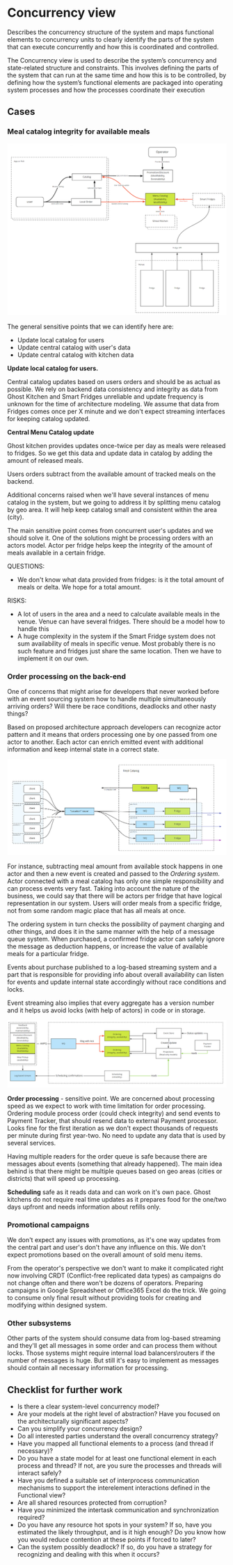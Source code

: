 # Concurrency view

Describes the concurrency structure of the system and maps functional elements to concurrency units to clearly identify the parts of the system that can execute concurrently and how this is coordinated and controlled.

The Concurrency view is used to describe the system’s concurrency and state-related structure and constraints. This involves defining the parts of the system that can run at the same time and how this is to be controlled, by defining how the system’s functional elements are packaged into operating system processes and how the processes coordinate their execution

## Cases

### Meal catalog integrity for available meals

![](../img/FF_concurency_front.png)

The general sensitive points that we can identify here are:
- Update local catalog for users
- Update central catalog with user's data
- Update central catalog with kitchen data

**Update local catalog for users.**

Central catalog updates based on users orders and should be as actual as possible. We rely on backend data consistency and integrity as data from Ghost Kitchen and Smart Fridges unreliable and update frequency is unknown for the time of architecture modeling. We assume that data from Fridges comes once per X minute and we don't expect streaming interfaces for keeping catalog updated.

**Central Menu Catalog update**

Ghost kitchen provides updates once-twice per day as meals were released to fridges. So we get this data and update  data in catalog by adding the amount of released meals.

Users orders subtract from the available amount of tracked meals on the backend.

Additional concerns raised when we'll have several instances of menu catalog in the system, but we going to address it by splitting menu catalog by geo area. It will help keep catalog small and consistent within the area (city).

The main sensitive point comes from concurrent user's updates and we should solve it. One of the solutions might be processing orders with an actors model. Actor per fridge helps keep the integrity of the amount of meals available in a certain fridge.

QUESTIONS:

- We don't know what data provided from fridges: is it the total amount of meals or delta. We hope for a total amount.

RISKS:
- A lot of users in the area and a need to calculate available meals in the venue. Venue can have several fridges. There should be a model how to handle this
- A huge complexity in the system if the Smart Fridge system does not sum availability of meals in specific venue. Most probably there is no such feature and fridges just share the same location. Then we have to implement it on our own.


### Order processing on the back-end

One of concerns that might arise for developers that never worked before with an event sourcing system how to handle multiple simultaneously arriving orders? Will there be race conditions, deadlocks and other nasty things?

Based on proposed architecture approach developers can recognize actor pattern and it means that orders processing one by one passed from one actor to another. Each actor can enrich emitted event with additional information and keep internal state in a correct state.

![](../img/FF_concurency_order_processing.PNG)

For instance, subtracting meal amount from available stock happens in one actor and then a new event is created and passed to the _Ordering system_. Actor connected with a meal catalog has only one simple responsibility and can process events very fast. Taking into account the nature of the business, we could say that there will be actors per fridge that have logical representation in our system. Users will order meals from a specific fridge, not from some random magic place that has all meals at once.

The ordering system in turn checks the possibility of payment charging and other things, and does it in the same manner with the help of a message queue system. When purchased, a confirmed fridge actor can safely ignore the message as deduction happens, or increase the value of available meals for a particular fridge.

Events about purchase published to a log-based streaming system and a part that is responsible for providing info about overall availability can listen for events and update internal state accordingly without race conditions and locks.

Event streaming also implies that every aggregate has a version number and it helps us avoid locks (with help of actors) in code or in storage.  

![](../img/FF_concurency_orders.png)

**Order processing** - sensitive point. We are concerned about processing speed as we expect to work with time limitation for order processing. Ordering module process order (could check integrity) and send events to Payment Tracker, that should resend data to external Payment processor. Looks fine for the first iteration as we don't expect thousands of requests per minute during first year-two. No need to update any data that is used by several services.

Having multiple readers for the order queue is safe because there are messages about events (something that already happened). The main idea behind is that there might be multiple queues based on geo areas (cities or districts) that will speed up processing.  

**Scheduling** safe as it reads data and can work on it's own pace. Ghost kitchens do not require real time updates as it prepares food for the one/two days upfront and needs information about refills only.

### Promotional campaigns  

We don't expect any issues with promotions, as it's one way updates from the central part and user's don't have any influence on this. We don't expect promotions based on the overall amount of sold menu items.

From the operator's perspective we don't want to make it complicated right now involving CRDT (Conflict-free replicated data types) as campaigns do not change often and there won't be dozens of operators. Preparing campaigns in Google Spreadsheet or Office365 Excel do the trick. We going to consume only final result without providing tools for creating and modifying within designed system.

### Other subsystems

Other parts of the system should consume data from log-based streaming and they'll get all messages in some order and can process them without locks. Those systems might require internal load balancers\routers if the number of messages is huge. But still it's easy to implement as messages should contain all necessary information for processing.

## Checklist for further work

- Is there a clear system-level concurrency model?
- Are your models at the right level of abstraction? Have you focused on the architecturally significant aspects?
- Can you simplify your concurrency design?
- Do all interested parties understand the overall concurrency strategy?
- Have you mapped all functional elements to a process (and thread if necessary)?
- Do you have a state model for at least one functional element in each process and thread? If not, are you sure the processes and threads will interact safely?
- Have you defined a suitable set of interprocess communication mechanisms to support the interelement interactions defined in the Functional view?
- Are all shared resources protected from corruption?
- Have you minimized the intertask communication and synchronization required?
- Do you have any resource hot spots in your system? If so, have you estimated the likely throughput, and is it high enough? Do you know how you would reduce contention at these points if forced to later?
- Can the system possibly deadlock? If so, do you have a strategy for recognizing and dealing with this when it occurs?
